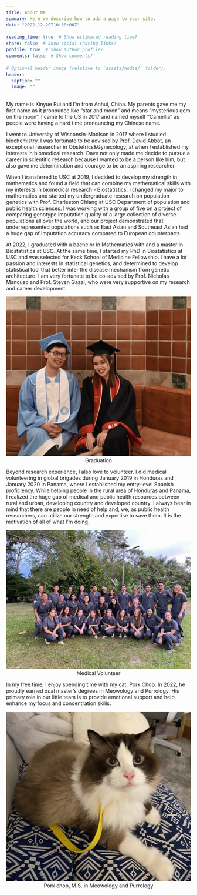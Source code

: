 ```yaml
---
title: About Me
summary: Here we describe how to add a page to your site.
date: "2022-12-29T10:30:00Z"

reading_time: true  # Show estimated reading time?
share: false  # Show social sharing links?
profile: true  # Show author profile?
comments: false  # Show comments?

# Optional header image (relative to `assets/media/` folder).
header:
  caption: ""
  image: ""
---
```

My name is Xinyue Rui and I’m from Anhui, China. My parents gave me my first name as it pronounce like “star and moon” and means “mysterious gem on the moon”. I came to the US in 2017 and named myself “Camellia” as people were having a hard time pronouncing my Chinese name. 

I went to University of Wisconsin-Madison in 2017 where I studied biochemistry. I was fortunate to be advised by [Prof. David Abbot](https://erp.wisc.edu/staff/abbott-david/), an exceptional researcher in Obstetrics&Gynecology, at when I established my interests in biomedical research. Dave not only made me decide to pursue a career in scientific research because I wanted to be a person like him, but also gave me determination and courage to be an aspiring researcher. 

When I transferred to USC at 2019, I decided to develop my strength in mathematics and found a field that can combine my mathematical skills with my interests in biomedical research - Biostatistics. I changed my major to mathematics and started my undergraduate research on population genetics with Prof. Charleston Chiang at USC Department of population and public health sciences. I was working with a group of five on a project of comparing genotype imputation quality of a large collection of diverse populations all over the world, and our project demonstrated that underrepresented populations such as East Asian and Southeast Asian had a huge gap of imputation accuracy compared to European counterparts. 

At 2022, I graduated with a bachelor in Mathematics with and a master in Biostatistics at USC. At the same time, I started my PhD in Biostatistics at USC and was selected for Keck School of Medicine Fellowship. I have a lot passion and interests in statistical genetics, and determined to develop statistical tool that better infer the disease mechanism from genetic architecture. I am very fortunate to be co-advised by Prof. Nicholas Mancuso and Prof. Steven Gazal, who were very supportive on my research and career development. 

<center>
  <img src="grad.jpg">
  <figcaption>Graduation</figcaption>
</center>

Beyond research experience, I also love to volunteer. I did medical volunteering in global brigades during January 2019 in Honduras and January 2020 in Panama, where I established my entry-level Spanish proficiency. While helping people in the rural area of Honduras and Panama, I realized the huge gap of medical and public health resources between rural and urban, developing country and developed country. I always bear in mind that there are people in need of help and, we, as public health researchers, can utilize our strength and expertise to save them. It is the motivation of all of what I’m doing.

<center>
  <img src="volunteer.jpg">
  <figcaption>Medical Volunteer</figcaption>
</center>

In my free time, I enjoy spending time with my cat, Pork Chop. In 2022, he proudly earned dual master’s degrees in Meowology and Purrology. His primary role in our little team is to provide emotional support and help enhance my focus and concentration skills.

<center>
  <img src="cat.JPG">
  <figcaption>Pork chop, M.S. in Meowology and Purrology</figcaption>
</center>
